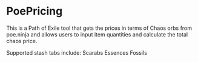 # PoePricing

This is a Path of Exile tool that gets the prices in terms of Chaos orbs from poe.ninja and allows users to input item quantities and calculate the total chaos price.

Supported stash tabs include:
Scarabs
Essences
Fossils
